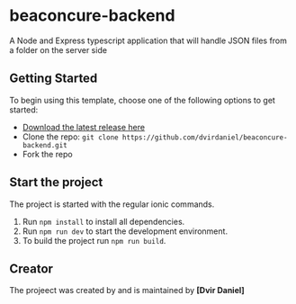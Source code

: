 # beaconcure-backend
A Node and Express typescript application that will handle JSON files from a folder on the server side


## Getting Started

To begin using this template, choose one of the following options to get started:
* [Download the latest release here](https://github.com/dvirdaniel/beaconcure-backend/archive/refs/heads/main.zip)
* Clone the repo: `git clone https://github.com/dvirdaniel/beaconcure-backend.git`
* Fork the repo


## Start the project
The project is started with the regular ionic commands.

1. Run `npm install` to install all dependencies.
2. Run `npm run dev` to start the development environment.
3. To build the project run `npm run build`.

## Creator

The projeect was created by and is maintained by **[Dvir Daniel]**
